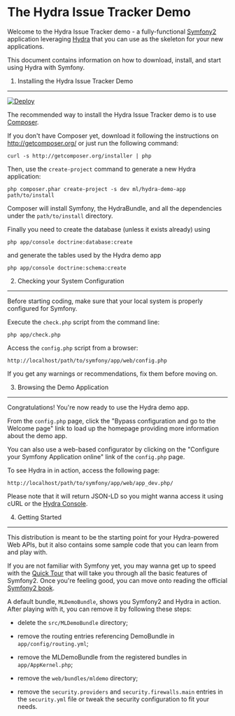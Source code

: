 The Hydra Issue Tracker Demo
============================

Welcome to the Hydra Issue Tracker demo - a fully-functional [Symfony2][1]
application leveraging [Hydra][2] that you can use as the skeleton for your
new applications.

This document contains information on how to download, install, and start
using Hydra with Symfony.


1) Installing the Hydra Issue Tracker Demo
------------------------------------------
[![Deploy](https://www.herokucdn.com/deploy/button.png)](https://heroku.com/deploy?template=https://github.com/ck99/sfHydraDemoApp)

The recommended way to install the Hydra Issue Tracker demo is to use
[Composer][3].

If you don't have Composer yet, download it following the instructions on
http://getcomposer.org/ or just run the following command:

    curl -s http://getcomposer.org/installer | php

Then, use the `create-project` command to generate a new Hydra application:

    php composer.phar create-project -s dev ml/hydra-demo-app path/to/install

Composer will install Symfony, the HydraBundle, and all the dependencies
under the `path/to/install` directory.

Finally you need to create the database (unless it exists already) using

    php app/console doctrine:database:create

and generate the tables used by the Hydra demo app

    php app/console doctrine:schema:create


2) Checking your System Configuration
-------------------------------------

Before starting coding, make sure that your local system is properly
configured for Symfony.

Execute the `check.php` script from the command line:

    php app/check.php

Access the `config.php` script from a browser:

    http://localhost/path/to/symfony/app/web/config.php

If you get any warnings or recommendations, fix them before moving on.


3) Browsing the Demo Application
--------------------------------

Congratulations! You're now ready to use the Hydra demo app.

From the `config.php` page, click the "Bypass configuration and go to the
Welcome page" link to load up the homepage providing more information about
the demo app.

You can also use a web-based configurator by clicking on the "Configure your
Symfony Application online" link of the `config.php` page.

To see Hydra in in action, access the following page:

    http://localhost/path/to/symfony/app/web/app_dev.php/

Please note that it will return JSON-LD so you might wanna access it using
cURL or the [Hydra Console][4].


4) Getting Started
------------------

This distribution is meant to be the starting point for your Hydra-powered
Web APIs, but it also contains some sample code that you can learn from
and play with.

If you are not familiar with Symfony yet, you may wanna get up to speed
with the [Quick Tour][5] that  will take you through all the basic features
of Symfony2. Once you're feeling good, you can move onto reading the
official [Symfony2 book][6].

A default bundle, `MLDemoBundle`, shows you Symfony2 and Hydra in action.
After playing with it, you can remove it by following these steps:

  * delete the `src/MLDemoBundle` directory;

  * remove the routing entries referencing DemoBundle in
    `app/config/routing.yml`;

  * remove the MLDemoBundle from the registered bundles in
    `app/AppKernel.php`;

  * remove the `web/bundles/mldemo` directory;

  * remove the `security.providers` and `security.firewalls.main` entries
    in the `security.yml` file or tweak the security configuration to fit
    your needs.


[1]:  http://symfony.com/
[2]:  http://www.markus-lanthaler.com/hydra/
[3]:  http://getcomposer.org/
[4]:  https://github.com/lanthaler/HydraConsole
[5]:  http://symfony.com/doc/2.1/quick_tour/the_big_picture.html
[6]:  http://symfony.com/doc/2.1/index.html

